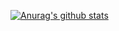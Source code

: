 [![Anurag's github stats](https://github-readme-stats.vercel.app/api?username=chunhodong&theme=merko)](https://github.com/anuraghazra/github-readme-stats)
<!--
**chunhodong/chunhodong** is a ✨ _special_ ✨ repository because its `README.md` (this file) appears on your GitHub profile.

Here are some ideas to get you started:

- 🔭 I’m currently working on ...
- 🌱 I’m currently learning ...
- 👯 I’m looking to collaborate on ...
- 🤔 I’m looking for help with ...
- 💬 Ask me about ...
- 📫 How to reach me: ...
- 😄 Pronouns: ...
- ⚡ Fun fact: ...
-->
